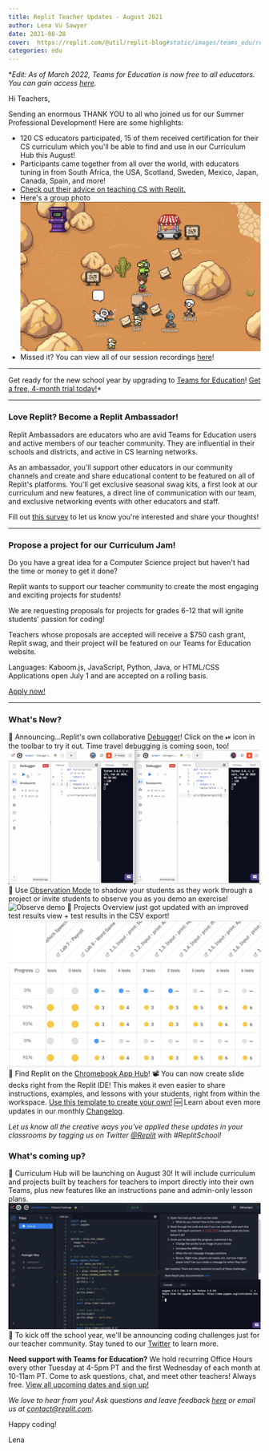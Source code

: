 ```yaml
---
title: Replit Teacher Updates - August 2021
author: Lena Vu Sawyer
date: 2021-08-28
cover:  https://replit.com/@util/replit-blog#static/images/teams_edu/replit_school.png
categories: edu
---
```

**Edit: As of March 2022, Teams for Education is now free to all educators. You can gain access [here](https://replit.com/teams-for-education).*

Hi Teachers,

Sending an enormous THANK YOU to all who joined us for our Summer Professional Development! Here are some highlights:
- 120 CS educators participated, 15 of them received certification for their CS curriculum which you'll be able to find and use in our Curriculum Hub this August!
- Participants came together from all over the world, with educators tuning in from South Africa, the USA, Scotland, Sweden, Mexico, Japan, Canada, Spain, and more! 
- [Check out their advice on teaching CS with Replit.](https://community.replit.com/t/advice-icebreaker/120) 
- Here's a group photo ![Rambly PD](images/teams_edu/rambly.png)
- Missed it? You can view all of our session recordings [here](https://drive.google.com/drive/folders/1970H_aU5YcajY7jHxT2CZT-aE1KcIJGv?usp=sharing)!

---

Get ready for the new school year by upgrading to [Teams for Education](https://replit.com/teams-for-education)! [Get a free, 4-month trial today!](https://replit.com/teams/free-trial)*
____
### Love Replit? Become a Replit Ambassador! 
Replit Ambassadors are educators who are avid Teams for Education users and active members of our teacher community. They are influential in their schools and districts, and active in CS learning networks. 
 
As an ambassador, you'll support other educators in our community channels and create and share educational content to be featured on all of Replit's platforms. You'll get exclusive seasonal swag kits, a first look at our curriculum and new features, a direct line of communication with our team, and exclusive networking events with other educators and staff.

Fill out [this survey](https://docs.google.com/forms/d/e/1FAIpQLSdPgBjKeCV6nhiQmH69hJ_Okd_XX7WaO1LC7aFiZdN5ur6qKQ/viewform?usp=sf_link) to let us know you're interested and share your thoughts! 

___ 
### Propose a project for our Curriculum Jam! 
Do you have a great idea for a Computer Science project but haven't had the time or money to get it done?

Replit wants to support our teacher community to create the most engaging and exciting projects for students! 

We are requesting proposals for projects for grades 6-12 that will ignite students' passion for coding! 

Teachers whose proposals are accepted will receive a $750 cash grant, Replit swag, and their project will be featured on our Teams for Education website. 

Languages: Kaboom.js, JavaScript, Python, Java, or HTML/CSS
Applications open July 1 and are accepted on a rolling basis.

 [Apply now!](https://docs.google.com/forms/d/e/1FAIpQLSdmvwugpvNlvpVGvkticht5LMn3d5YLw16jHU1JP_qQ1iPrwQ/viewform?usp=sf_link)
____
### What's New?  
🐞 Announcing...Replit's own collaborative [Debugger](https://blog.replit.com/multiplayer-debugging)! Click on the ⏯︎ icon in the toolbar to try it out. Time travel debugging is coming soon, too! ![debugger](images/teams_edu/debugger.gif)
🔭 Use [Observation Mode](https://blog.replit.com/collaborative-coding) to shadow your students as they work through a project or invite students to observe you as you demo an exercise! ![Observe demo](images/teams_edu/observe.gif)
📒 Projects Overview just got updated with an improved test results view + test results in the CSV export! ![](images/teams_edu/po_tests.png)
📲 Find Replit on the [Chromebook App Hub](https://chromebookapphub.withgoogle.com/apps/replit-teams-for-education)! 
📽️ You can now create slide decks right from the Replit IDE! This makes it even easier to share instructions, examples, and lessons with your students, right from within the workspace. [Use this template to create your own!](https://replit.com/@templates/Remarkjs-Slideshow) 
🆕 Learn about even more updates in our monthly [Changelog](https://blog.replit.com/changelog-07-21).

*Let us know all the creative ways you've applied these updates in your classrooms by tagging us on Twitter [@Replit](https://twitter.com/Replit) with #ReplitSchool!*

### What's coming up? 
📗 Curriculum Hub will be launching on August 30! It will include curriculum and projects built by teachers for teachers to import directly into their own Teams, plus new features like an instructions pane and admin-only lesson plans. ![instructions](images/teams_edu/instructions_md.png)
🏅 To kick off the school year, we'll be announcing coding challenges just for our teacher community. Stay tuned to our [Twitter](https://twitter.com/Replit) to learn more. 



**Need support with Teams for Education?** We hold recurring Office Hours every other Tuesday at 4-5pm PT and the first Wednesday of each month at 10-11am PT. Come to ask questions, chat, and meet other teachers! Always free. [View all upcoming dates and sign up!](https://www.eventbrite.com/e/151837105871)

*We love to hear from you! Ask questions and leave feedback [here](https://replit.canny.io/feedback/p/teams-beta-feedback) or email us at [contact@replit.com](mailto:contact@replit.com).*

Happy coding!

Lena 

